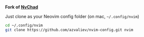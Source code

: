 **Fork of [NvChad](https://nvchad.com)**

Just clone as your Neovim config folder (on mac, `~/.config/nvim`)
```bash
cd ~/.config/nvim
git clone https://github.com/azvaliev/nvim-config.git nvim
```

